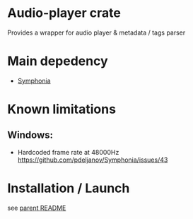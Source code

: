 # Audio-player crate

Provides a wrapper for audio player & metadata / tags parser

# Main depedency
- [Symphonia](https://github.com/pdeljanov/Symphonia)

# Known limitations
## Windows:

 - Hardcoded frame rate at 48000Hz
https://github.com/pdeljanov/Symphonia/issues/43

# Installation / Launch
see [parent README](https://github.com/jgarnierGit/mp3-player/blob/develop/README.md)